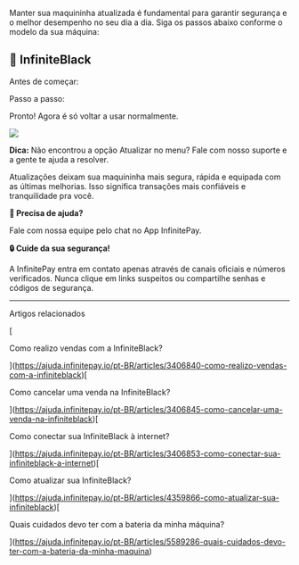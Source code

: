 Manter sua maquininha atualizada é fundamental para garantir segurança e o melhor desempenho no seu dia a dia. Siga os passos abaixo conforme o modelo da sua máquina:

## 🖤 **InfiniteBlack**

Antes de começar:

Passo a passo:

Pronto! Agora é só voltar a usar normalmente.

[![](https://downloads.intercomcdn.com/i/o/cq9sxxvy/1346785358/716e90a130f6190cf977f15fe385/INFINITEBLACK_ATUALIZAR.gif?expires=1756089000&signature=cc182854b15530d40f39ab132087e0968e37e17af848ee84a2d56a41976faa21&req=dSMjEM52mIJaUfMW1HO4zTfGpqSudAFz7CGtPEAkcMEITVUcL1E3siWPwCL9%0AkyMmq5%2ByQRF9BfbhnfQ%3D%0A)](https://downloads.intercomcdn.com/i/o/cq9sxxvy/1346785358/716e90a130f6190cf977f15fe385/INFINITEBLACK_ATUALIZAR.gif?expires=1756089000&signature=cc182854b15530d40f39ab132087e0968e37e17af848ee84a2d56a41976faa21&req=dSMjEM52mIJaUfMW1HO4zTfGpqSudAFz7CGtPEAkcMEITVUcL1E3siWPwCL9%0AkyMmq5%2ByQRF9BfbhnfQ%3D%0A)

**Dica:** Não encontrou a opção Atualizar no menu? Fale com nosso suporte e a gente te ajuda a resolver.

  
Atualizações deixam sua maquininha mais segura, rápida e equipada com as últimas melhorias. Isso significa transações mais confiáveis e tranquilidade pra você.

**🔔 Precisa de ajuda?**

Fale com nossa equipe pelo chat no App InfinitePay.

**🔒 Cuide da sua segurança!**

A InfinitePay entra em contato apenas através de canais oficiais e números verificados. Nunca clique em links suspeitos ou compartilhe senhas e códigos de segurança.

___

Artigos relacionados

[

Como realizo vendas com a InfiniteBlack?

](https://ajuda.infinitepay.io/pt-BR/articles/3406840-como-realizo-vendas-com-a-infiniteblack)[

Como cancelar uma venda na InfiniteBlack?

](https://ajuda.infinitepay.io/pt-BR/articles/3406845-como-cancelar-uma-venda-na-infiniteblack)[

Como conectar sua InfiniteBlack à internet?

](https://ajuda.infinitepay.io/pt-BR/articles/3406853-como-conectar-sua-infiniteblack-a-internet)[

Como atualizar sua InfiniteBlack?

](https://ajuda.infinitepay.io/pt-BR/articles/4359866-como-atualizar-sua-infiniteblack)[

Quais cuidados devo ter com a bateria da minha máquina?

](https://ajuda.infinitepay.io/pt-BR/articles/5589286-quais-cuidados-devo-ter-com-a-bateria-da-minha-maquina)